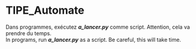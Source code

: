# TIPE_Automate
Dans programmes, exécutez ___a_lancer.py___ comme script.
Attention, cela va prendre du temps.<br>
In programs, run ___a_lancer.py___ as a script.
Be careful, this will take time.

